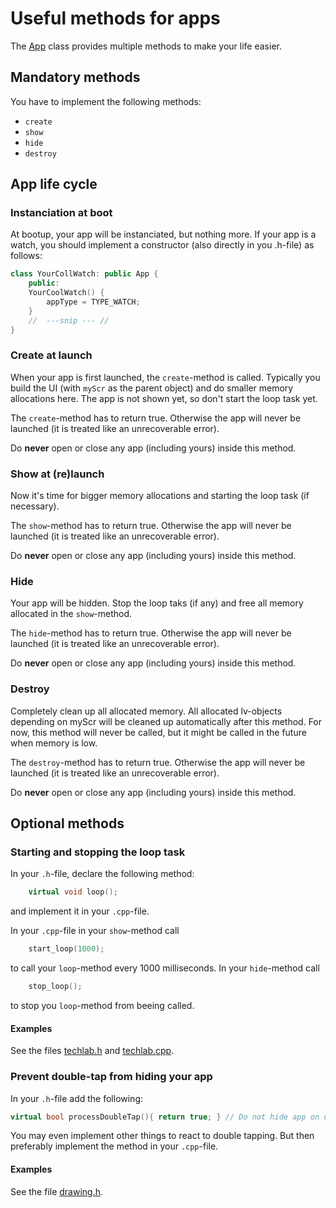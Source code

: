 # Useful methods for apps
The [App](app.h) class provides multiple methods to make your life easier.

## Mandatory methods
You have to implement the following methods:
- `create`
- `show`
- `hide`
- `destroy`

## App life cycle
### Instanciation at boot
At bootup, your app will be instanciated, but nothing more. If your app is a watch, you should implement a
constructor (also directly in you .h-file) as follows:

```c++
class YourCollWatch: public App {
    public:
    YourCoolWatch() {
        appType = TYPE_WATCH;
    }
    //  ---snip --- //
}
```
### Create at launch
When your app is first launched, the `create`-method is called. Typically you build the UI (with `myScr` as the parent object) and do smaller memory allocations here. The app is not shown yet, so don't start the loop task yet. 

The `create`-method has to return true. Otherwise the app will never be launched (it is treated like an unrecoverable error).

Do **never** open or close any app (including yours) inside this method.

### Show at (re)launch
Now it's time for bigger memory allocations and starting the loop task (if necessary).

The `show`-method has to return true. Otherwise the app will never be launched (it is treated like an unrecoverable error).

Do **never** open or close any app (including yours) inside this method.

### Hide
Your app will be hidden. Stop the loop taks (if any) and free all memory allocated in the `show`-method.

The `hide`-method has to return true. Otherwise the app will never be launched (it is treated like an unrecoverable error).

Do **never** open or close any app (including yours) inside this method.


### Destroy
Completely clean up all allocated memory. All allocated lv-objects depending on myScr will be cleaned up automatically after this method.
For now, this method will never be called, but it might be called in the future when memory is low.

The `destroy`-method has to return true. Otherwise the app will never be launched (it is treated like an unrecoverable error).

Do **never** open or close any app (including yours) inside this method.

## Optional methods
### Starting and stopping the loop task
In your `.h`-file, declare the following method:
```c++
    virtual void loop();
```
and implement it in your `.cpp`-file.


In your `.cpp`-file in your `show`-method call
```c++
    start_loop(1000);
```
to call your `loop`-method every 1000 milliseconds. In your `hide`-method call
```c++
    stop_loop();
```
to stop you `loop`-method from beeing called.

#### Examples
See the files [techlab.h](watches/techlabwatch/techlabwatch.h) and [techlab.cpp](watches/techlabwatch/techlabwatch.cpp).

### Prevent double-tap from hiding your app
In your `.h`-file add the following:

```c++
virtual bool processDoubleTap(){ return true; } // Do not hide app on double tap
```

You may even implement other things to react to double tapping. But then preferably 
implement the method in your `.cpp`-file.

#### Examples
See the file [drawing.h](demoapps/drawing/drawing.h).


